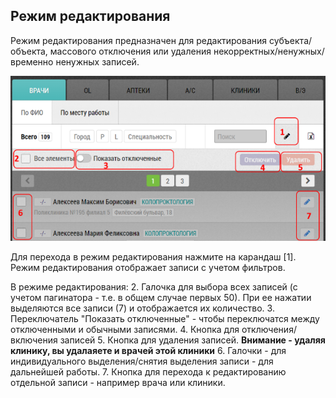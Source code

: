 ## Режим редактирования

Режим редактирования предназначен для редактирования субъекта/объекта,
массового отключения или удаления некорректных/ненужных/временно ненужных записей.

![](../images/rep-planning-central-block-edit.png)

Для перехода в режим редактирования нажмите на карандаш [1].
Режим редактирования отображает записи с учетом фильтров.

В режиме редактирования:
  2. Галочка для выбора всех записей (с учетом пагинатора - т.е. в общем случае первых 50).
  При ее нажатии выделяются все записи (7) и отображается их количество.
  3. Переключатель "Показать отключенные" - чтобы переключатся между 
  отключенными и обычными записями.
  4. Кнопка для отключения/включения записей
  5. Кнопка для удаления записей. **Внимание - удаляя клинику, вы удалаяете и врачей этой клиники**
  6. Галочки - для индивидуального выделения/снятия выделения записи - для дальнейшей работы.
  7. Кнопка для перехода к редактированию отдельной записи - например врача или клиники.
